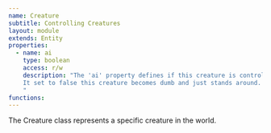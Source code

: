 ```yaml
---
name: Creature
subtitle: Controlling Creatures
layout: module
extends: Entity
properties:
  - name: ai
    type: boolean
    access: r/w
    description: "The 'ai' property defines if this creature is controlled by its artificial intelligence (AI).
    It set to false this creature becomes dumb and just stands around. It even won't react to physical forces. 
    "
functions:
---
```


The Creature class represents a specific creature in the world.
